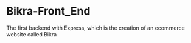# Bikra-Front_End
The first backend with Express, which is the creation of an ecommerce website called Bikra
